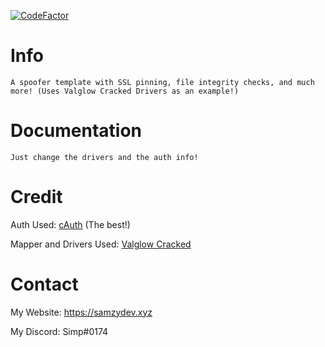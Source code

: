 [![CodeFactor](https://www.codefactor.io/repository/github/yungsamzy/spoofer-template/badge)](https://www.codefactor.io/repository/github/yungsamzy/spoofer-template)

# Info

```
A spoofer template with SSL pinning, file integrity checks, and much more! (Uses Valglow Cracked Drivers as an example!)
```


# Documentation
```
Just change the drivers and the auth info!
```

# Credit

Auth Used: [cAuth](https://cauth.me) (The best!)

Mapper and Drivers Used: [Valglow Cracked](https://github.com/HappyCatOfficial/ValGlowCracked)
# Contact

My Website: https://samzydev.xyz

My Discord: Simp#0174
